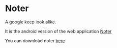 # Noter
A google keep look alike.

It is the android version of the web application [Noter](https://github.com/DivyanshFalodiya/noter-web)

You can download noter [here](https://github.com/DivyanshFalodiya/noter-android/files/6016073/Noter.zip)
